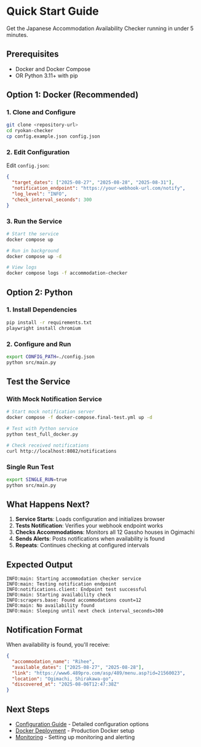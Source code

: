 # Quick Start Guide

Get the Japanese Accommodation Availability Checker running in under 5 minutes.

## Prerequisites

- Docker and Docker Compose
- OR Python 3.11+ with pip

## Option 1: Docker (Recommended)

### 1. Clone and Configure

```bash
git clone <repository-url>
cd ryokan-checker
cp config.example.json config.json
```

### 2. Edit Configuration

Edit `config.json`:

```json
{
  "target_dates": ["2025-08-27", "2025-08-28", "2025-08-31"],
  "notification_endpoint": "https://your-webhook-url.com/notify",
  "log_level": "INFO",
  "check_interval_seconds": 300
}
```

### 3. Run the Service

```bash
# Start the service
docker compose up

# Run in background
docker compose up -d

# View logs
docker compose logs -f accommodation-checker
```

## Option 2: Python

### 1. Install Dependencies

```bash
pip install -r requirements.txt
playwright install chromium
```

### 2. Configure and Run

```bash
export CONFIG_PATH=./config.json
python src/main.py
```

## Test the Service

### With Mock Notification Service

```bash
# Start mock notification server
docker compose -f docker-compose.final-test.yml up -d

# Test with Python service
python test_full_docker.py

# Check received notifications
curl http://localhost:8082/notifications
```

### Single Run Test

```bash
export SINGLE_RUN=true
python src/main.py
```

## What Happens Next?

1. **Service Starts**: Loads configuration and initializes browser
2. **Tests Notification**: Verifies your webhook endpoint works
3. **Checks Accommodations**: Monitors all 12 Gassho houses in Ogimachi
4. **Sends Alerts**: Posts notifications when availability is found
5. **Repeats**: Continues checking at configured intervals

## Expected Output

```
INFO:main: Starting accommodation checker service
INFO:main: Testing notification endpoint
INFO:notifications.client: Endpoint test successful
INFO:main: Starting availability check
INFO:scrapers.base: Found accommodations count=12
INFO:main: No availability found
INFO:main: Sleeping until next check interval_seconds=300
```

## Notification Format

When availability is found, you'll receive:

```json
{
  "accommodation_name": "Rihee",
  "available_dates": ["2025-08-27", "2025-08-28"],
  "link": "https://www6.489pro.com/asp/489/menu.asp?id=21560023",
  "location": "Ogimachi, Shirakawa-go",
  "discovered_at": "2025-08-06T12:47:38Z"
}
```

## Next Steps

- [Configuration Guide](./configuration.md) - Detailed configuration options
- [Docker Deployment](./docker-deployment.md) - Production Docker setup
- [Monitoring](./monitoring.md) - Setting up monitoring and alerting